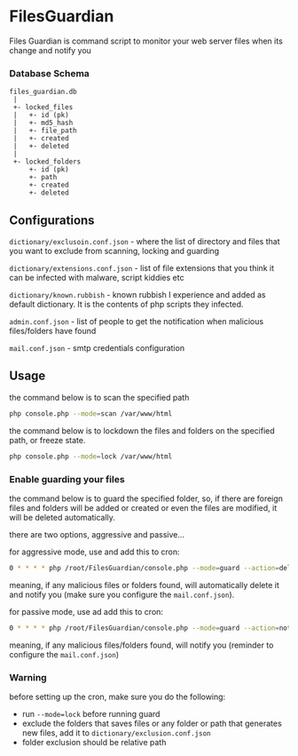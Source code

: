 # FilesGuardian
Files Guardian is command script to monitor your web server files when its change and notify you

### Database Schema
```
files_guardian.db
 |
 +- locked_files
 |   +- id (pk)
 |   +- md5_hash
 |   +- file_path
 |   +- created
 |   +- deleted
 |
 +- locked_folders
     +- id (pk)
     +- path
     +- created
     +- deleted  
```        
## Configurations

`dictionary/exclusoin.conf.json` - where the list of directory and files that you want to exclude from scanning, locking and guarding

`dictionary/extensions.conf.json` - list of file extensions that you think it can be infected with malware, script kiddies etc

`dictionary/known.rubbish` - known rubbish I experience and added as default dictionary. It is the contents of php scripts they infected.

`admin.conf.json` - list of people to get the notification when malicious files/folders have found

`mail.conf.json` - smtp credentials configuration


## Usage

the command below is to scan the specified path
```bash
php console.php --mode=scan /var/www/html
```

the command below is to lockdown the files and folders on the specified path, or freeze state.
```bash
php console.php --mode=lock /var/www/html
```

### Enable guarding your files
the command below is to guard the specified folder,
so, if there are foreign files and folders will be added or created or 
even the files are modified, it will be deleted automatically.

there are two options, aggressive and passive...

for aggressive mode, use and add this to cron:
```bash
0 * * * * php /root/FilesGuardian/console.php --mode=guard --action=delete "/var/www/html"
```
meaning, if any malicious files or folders found, will automatically delete it and notify you (make sure you configure the `mail.conf.json`).

for passive mode, use ad add this to cron:
```bash
0 * * * * php /root/FilesGuardian/console.php --mode=guard --action=notify "/var/www/html"
```
meaning, if any malicious files/folders found, will notify you (reminder to configure the `mail.conf.json`)


### Warning
before setting up the cron, make sure you do the following:
- run `--mode=lock` before running guard
- exclude the folders that saves files or any folder or path that generates new files, add it to `dictionary/exclusion.conf.json`
- folder exclusion should be relative path 